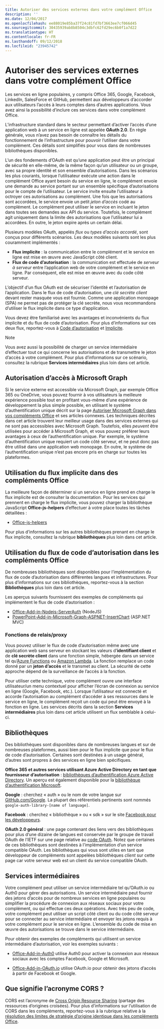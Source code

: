 ```yaml
---
title: Autoriser des services externes dans votre complément Office
description: ''
ms.date: 12/04/2017
ms.openlocfilehash: ee88019e85ba37f24c81fd7bf3663ee7cf066d45
ms.sourcegitcommit: 30435939ab8b8504c3dbfc62fd29ec6b0f1a7d22
ms.translationtype: HT
ms.contentlocale: fr-FR
ms.lasthandoff: 09/12/2018
ms.locfileid: "23945742"
---
```

# <a name="authorize-external-services-in-your-office-add-in"></a>Autoriser des services externes dans votre complément Office

Les services en ligne populaires, y compris Office 365, Google, Facebook, LinkedIn, SalesForce et GitHub, permettent aux développeurs d’accorder aux utilisateurs l’accès à leurs comptes dans d’autres applications. Vous avez ainsi la possibilité d’inclure ces services dans votre complément Office.

L’infrastructure standard dans le secteur permettant d’activer l’accès d’une application web à un service en ligne est appelée **OAuth 2.0**. En règle générale, vous n’avez pas besoin de connaître les détails du fonctionnement de l’infrastructure pour pouvoir l’utiliser dans votre complément. Ces détails sont simplifiés pour vous dans de nombreuses bibliothèques disponibles.

L’un des fondements d’OAuth est qu’une application peut être un principal de sécurité en elle-même, de la même façon qu’un utilisateur ou un groupe, avec sa propre identité et son ensemble d’autorisations. Dans les scénarios les plus courants, lorsque l’utilisateur exécute une action dans le complément Office ayant besoin du service en ligne, le complément envoie une demande au service portant sur un ensemble spécifique d’autorisations pour le compte de l’utilisateur. Le service invite ensuite l’utilisateur à octroyer ces autorisations au complément. Une fois que les autorisations sont accordées, le service envoie un petit *jeton d’accès* codé au complément. Le complément peut utiliser le service en incluant le jeton dans toutes ses demandes aux API du service. Toutefois, le complément agit uniquement dans la limite des autorisations que l’utilisateur lui a accordées. En outre, le jeton expire après un certain délai.

Plusieurs modèles OAuth, appelés *flux* ou *types d’accès accordé*, sont conçus pour différents scénarios. Les deux modèles suivants sont les plus couramment implémentés :

- **Flux implicite** : la communication entre le complément et le service en ligne est mise en œuvre avec JavaScript côté client.
- **Flux de code d’autorisation** : la communication est effectuée de *serveur à serveur* entre l’application web de votre complément et le service en ligne. Par conséquent, elle est mise en œuvre avec du code côté serveur.

L’objectif d’un flux OAuth est de sécuriser l’identité et l’autorisation de l’application. Dans le flux de code d’autorisation, une *clé secrète client* devant rester masquée vous est fournie. Comme une application monopage (SPA) ne permet pas de protéger la clé secrète, nous vous recommandons d’utiliser le flux implicite dans ce type d’application.

Vous devez être familiarisé avec les avantages et inconvénients du flux implicite et du flux de code d’autorisation. Pour plus d’informations sur ces deux flux, reportez-vous à [Code d’autorisation](https://tools.ietf.org/html/rfc6749#section-1.3.1) et [Implicite](https://tools.ietf.org/html/rfc6749#section-1.3.2).

> [!NOTE]
> Vous avez aussi la possibilité de charger un service intermédiaire d’effectuer tout ce qui concerne les autorisations et de transmettre le jeton d’accès à votre complément. Pour plus d’informations sur ce scénario, consultez la rubrique **Services intermédiaires** plus loin dans cet article.

## <a name="authorization-to-microsoft-graph"></a>Autorisation d’accès à Microsoft Graph

Si le service externe est accessible via Microsoft Graph, par exemple Office 365 ou OneDrive, vous pouvez fournir à vos utilisateurs la meilleure expérience possible tout en profitant vous-même d’une expérience de développement la plus simple possible, en utilisant le système d’authentification unique décrit sur la page [Autoriser Microsoft Graph dans vos compléments Office](authorize-to-microsoft-graph.md) et ses articles connexes. Les techniques décrites dans cet article trouvent leur meilleur usage dans des services externes qui ne sont pas accessibles avec Microsoft Graph. Toutefois, elles *peuvent* être utilisées pour accéder à Microsoft Graph, et vous pouvez préférer leurs avantages à ceux de l’authentification unique. Par exemple, le système d’authentification unique requiert un code côté serveur, et ne peut donc pas être utilisé dans une application web monopage. En outre, le système de l’authentification unique n’est pas encore pris en charge sur toutes les plateformes.

## <a name="using-the-implicit-flow-in-office-add-ins"></a>Utilisation du flux implicite dans des compléments Office
La meilleure façon de déterminer si un service en ligne prend en charge le flux implicite est de consulter la documentation. Pour les services qui prennent en charge le flux implicite, vous pouvez charger la bibliothèque JavaScript **Office-js-helpers** d’effectuer à votre place toutes les tâches détaillées :

- [Office-js-helpers](https://github.com/OfficeDev/office-js-helpers)

Pour plus d’informations sur les autres bibliothèques prenant en charge le flux implicite, consultez la rubrique **bibliothèques** plus loin dans cet article.

## <a name="using-the-authorization-code-flow-in-office-add-ins"></a>Utilisation du flux de code d’autorisation dans les compléments Office

De nombreuses bibliothèques sont disponibles pour l’implémentation du flux de code d’autorisation dans différentes langues et infrastructures. Pour plus d’informations sur ces bibliothèques, reportez-vous à la section **Bibliothèques** plus loin dans cet article.

Les aperçus suivants fournissent des exemples de compléments qui implémentent le flux de code d’autorisation :

- [Office-Add-in-Nodejs-ServerAuth](https://github.com/OfficeDev/Office-Add-in-Nodejs-ServerAuth) (NodeJS)
- [PowerPoint-Add-in-Microsoft-Graph-ASPNET-InsertChart](https://github.com/OfficeDev/PowerPoint-Add-in-Microsoft-Graph-ASPNET-InsertChart) (ASP.NET MVC)

### <a name="relayproxy-functions"></a>Fonctions de relais/proxy

Vous pouvez utiliser le flux de code d’autorisation même avec une application web sans serveur en stockant les valeurs d’**identifiant client** et de **clé secrète client** dans une fonction simple, hébergée dans un service tel qu’[Azure Functions](https://azure.microsoft.com/services/functions) ou [Amazon Lambda](https://aws.amazon.com/lambda). La fonction remplace un code donné par un **jeton d’accès** et le transmet au client. La sécurité de cette approche dépend de la surveillance de l’accès à la fonction.

Pour utiliser cette technique, votre complément ouvre une interface utilisateur/un menu contextuel pour afficher l’écran de connexion au service en ligne (Google, Facebook, etc.). Lorsque l’utilisateur est connecté et accorde l’autorisation au complément d’accéder à ses ressources dans le service en ligne, le complément reçoit un code qui peut être envoyé à la fonction en ligne. Les services décrits dans la section **Services intermédiaires** plus loin dans cet article utilisent un flux semblable à celui-ci.

## <a name="libraries"></a>Bibliothèques

Des bibliothèques sont disponibles dans de nombreuses langues et sur de nombreuses plateformes, aussi bien pour le flux implicite que pour le flux de code d’autorisation. Certaines sont destinées à un usage général, d’autres sont propres à des services en ligne bien spécifiques.

**Office 365 et autres services utilisant Azure Active Directory en tant que fournisseur d’autorisation** : [bibliothèques d’authentification Azure Active Directory](https://azure.microsoft.com/documentation/articles/active-directory-authentication-libraries/). Un aperçu est également disponible pour la [bibliothèque d’authentification Microsoft](https://www.nuget.org/packages/Microsoft.Identity.Client).

**Google** : cherchez « auth » ou le nom de votre langue sur [GitHub.com/Google](https://github.com/google). La plupart des référentiels pertinents sont nommés `google-auth-library-[name of language]`.

**Facebook** : cherchez « bibliothèque » ou « sdk » sur le site [Facebook pour les développeurs](https://developers.facebook.com).

**OAuth 2.0 général** : une page contenant des liens vers des bibliothèques pour plus d’une dizaine de langues est conservée par le groupe de travail OAuth de l’IETF sur une page relative au [code OAuth](http://oauth.net/code/). Notez que certaines de ces bibliothèques sont destinées à l’implémentation d’un service compatible OAuth. Les bibliothèques qui vous sont utiles en tant que développeur de compléments sont appelées bibliothèques *client* sur cette page car votre serveur web est un client du service compatible OAuth.

## <a name="middleman-services"></a>Services intermédiaires

Votre complément peut utiliser un service intermédiaire tel qu’OAuth.io ou Auth0 pour gérer des autorisations. Un service intermédiaire peut fournir des jetons d’accès pour de nombreux services en ligne populaires ou simplifier la procédure de connexion aux réseaux sociaux pour votre complément, ou qui effectue ces deux opérations. Avec très peu de code, votre complément peut utiliser un script côté client ou du code côté serveur pour se connecter au service intermédiaire et envoyer les jetons requis à votre complément pour le service en ligne. L’ensemble du code de mise en œuvre des autorisations se trouve dans le service intermédiaire.

Pour obtenir des exemples de compléments qui utilisent un service intermédiaire d’autorisation, voir les exemples suivants :

- [Office-Add-in-Auth0](https://github.com/OfficeDev/Office-Add-in-Auth0) utilise Auth0 pour activer la connexion aux réseaux sociaux avec les comptes Facebook, Google et Microsoft.

- [Office-Add-in-OAuth.io](https://github.com/OfficeDev/Office-Add-in-OAuth.io) utilise OAuth.io pour obtenir des jetons d’accès à partir de Facebook et Google.

## <a name="what-is-cors"></a>Que signifie l’acronyme CORS ?

CORS est l’acronyme de [Cross Origin Resource Sharing](https://developer.mozilla.org/docs/Web/HTTP/Access_control_CORS) (partage des ressources d’origines croisées). Pour plus d’informations sur l’utilisation de CORS dans les compléments, reportez-vous à la rubrique relative à la [résolution des limites de stratégie d’origine identique dans les compléments Office](addressing-same-origin-policy-limitations.md).
